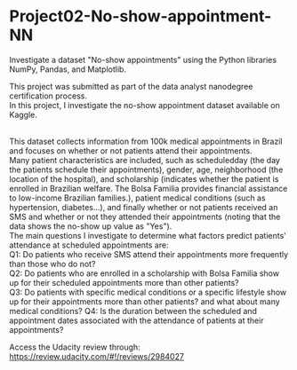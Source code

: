 # Project02-No-show-appointment-NN
  Investigate a dataset "No-show appointments" using the Python libraries NumPy, Pandas, and Matplotlib. 

This project was submitted as part of the data analyst nanodegree certification process.   
In this project, I investigate the no-show appointment dataset available on Kaggle.  
<br>

This dataset collects information from 100k medical appointments in Brazil and focuses on whether or not patients attend their appointments.   
Many patient characteristics are included, such as 
scheduledday (the day the patients schedule their appointments), gender, age, 
neighborhood (the location of the hospital), 
and scholarship (indicates whether the patient is enrolled in Brazilian welfare. The Bolsa Familia provides financial assistance to low-income Brazilian families.), 
patient medical conditions (such as hypertension, diabetes...), 
and finally whether or not patients received an SMS and whether or not they attended their appointments (noting that the data shows the no-show up value as "Yes").
<br>
The main questions I investigate to determine what factors predict patients' attendance at scheduled appointments are:   
Q1: Do patients who receive SMS attend their appointments more frequently than those who do not?  
Q2: Do patients who are enrolled in a scholarship with Bolsa Familia show up for their scheduled appointments more than other patients?   
Q3: Do patients with specific medical conditions or a specific lifestyle show up for their appointments more than other patients? and what about many medical conditions? 
Q4: Is the duration between the scheduled and appointment dates associated with the attendance of patients at their appointments?   


Access the Udacity review through: https://review.udacity.com/#!/reviews/2984027
